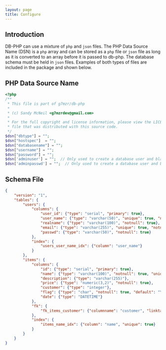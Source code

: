 ```yaml
---
layout: page
title: Configure
---
```

## Introduction
DB-PHP can use a mixture of `php` and `json` files.  The PHP Data Source Name (DSN)
is a `php` array and can be stored as a `php` file or `json` file as long as it is
converted to an array before it is passed to db-php.  The database schema must be
held in `json` files.  Examples of both types of files are included in the package and
shown below.

## PHP Data Source Name

```php
<?php
/**
 * This file is part of g7mzr/db-php
 *
 * (c) Sandy McNeil <g7mzrdev@gmail.com>
 *
 * For the full copyright and license information, please view the LICENSE
 * file that was distributed with this source code.
 */
$dsn["dbtype"] = "";
$dsn["hostspec"]  = "";
$dsn["databasename"] = "";
$dsn["username"] = "";
$dsn["password"] = "";
$dsn['adminuser'] = "";  // Only used to create a database user and blank database.
$dsn['adminpasswd'] = "";  // Only used to create a database user and blank database.
```


## Schema File

```json
{
    "version": "1",
    "tables": {
        "users": {
            "columns": {
                "user_id": {"type": "serial", "primary": true},
                "user_name": {"type": "varchar(50)", "unique": true, "notnull": true},
                "realname": {"type": "varchar(100)", "notnull": true},
                "email": {"type": "varchar(255)", "unique": true, "notnull": true},
                "passwd": {"type": "varchar(50)", "notnull": true}
            },
            "index": {
                "users_user_name_idx": {"column": "user_name"}
            }
        },
        "items": {
            "columns": {
                "id": {"type": "serial", "primary": true},
                "name": {"type": "varchar(100)", "notnull": true, "unique": true},
                "description": {"type": "varchar(255)"},
                "price": {"type": "numeric(3,2)", "notnull": true},
                "customer": {"type": "integer"},
                "flag": {"type": "char", "notnull": true, "default": "Y"},
                "date": {"type": "DATETIME"}
            },
            "fk": {
                "fk_items_customer": {"columnname": "customer", "linktable": "users", "linkcolumn": "user_id"}
            },
            "index": {
                "items_name_idx": {"column": "name", "unique": true}
            }
        }
    }
}
```